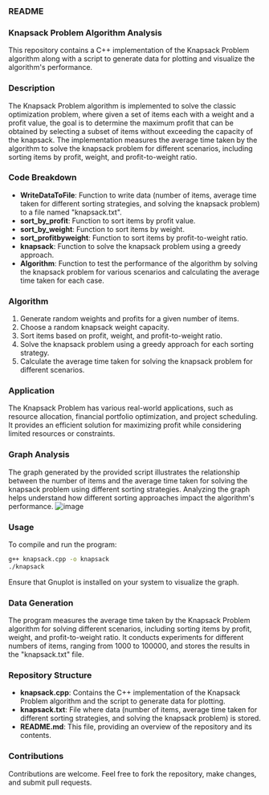 ### README

### Knapsack Problem Algorithm Analysis

This repository contains a C++ implementation of the Knapsack Problem algorithm along with a script to generate data for plotting and visualize the algorithm's performance.

### Description

The Knapsack Problem algorithm is implemented to solve the classic optimization problem, where given a set of items each with a weight and a profit value, the goal is to determine the maximum profit that can be obtained by selecting a subset of items without exceeding the capacity of the knapsack. The implementation measures the average time taken by the algorithm to solve the knapsack problem for different scenarios, including sorting items by profit, weight, and profit-to-weight ratio.

### Code Breakdown

- **WriteDataToFile**: Function to write data (number of items, average time taken for different sorting strategies, and solving the knapsack problem) to a file named "knapsack.txt".
- **sort_by_profit**: Function to sort items by profit value.
- **sort_by_weight**: Function to sort items by weight.
- **sort_profitbyweight**: Function to sort items by profit-to-weight ratio.
- **knapsack**: Function to solve the knapsack problem using a greedy approach.
- **Algorithm**: Function to test the performance of the algorithm by solving the knapsack problem for various scenarios and calculating the average time taken for each case.

### Algorithm

1. Generate random weights and profits for a given number of items.
2. Choose a random knapsack weight capacity.
3. Sort items based on profit, weight, and profit-to-weight ratio.
4. Solve the knapsack problem using a greedy approach for each sorting strategy.
5. Calculate the average time taken for solving the knapsack problem for different scenarios.

### Application

The Knapsack Problem has various real-world applications, such as resource allocation, financial portfolio optimization, and project scheduling. It provides an efficient solution for maximizing profit while considering limited resources or constraints.

### Graph Analysis

The graph generated by the provided script illustrates the relationship between the number of items and the average time taken for solving the knapsack problem using different sorting strategies. Analyzing the graph helps understand how different sorting approaches impact the algorithm's performance.
![image](https://github.com/ayushMishra464/Design-and-Analysis-of-Algorithms/assets/158063230/23665354-771a-4452-918f-e0ba805f13a0)

### Usage

To compile and run the program:
```bash
g++ knapsack.cpp -o knapsack
./knapsack
```
Ensure that Gnuplot is installed on your system to visualize the graph.

### Data Generation

The program measures the average time taken by the Knapsack Problem algorithm for solving different scenarios, including sorting items by profit, weight, and profit-to-weight ratio. It conducts experiments for different numbers of items, ranging from 1000 to 100000, and stores the results in the "knapsack.txt" file.

### Repository Structure

- **knapsack.cpp**: Contains the C++ implementation of the Knapsack Problem algorithm and the script to generate data for plotting.
- **knapsack.txt**: File where data (number of items, average time taken for different sorting strategies, and solving the knapsack problem) is stored.
- **README.md**: This file, providing an overview of the repository and its contents.

### Contributions

Contributions are welcome. Feel free to fork the repository, make changes, and submit pull requests.
